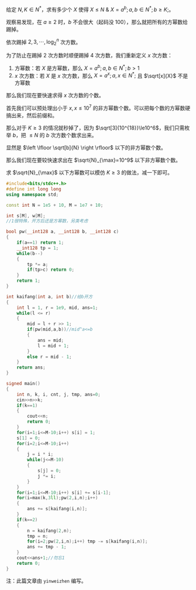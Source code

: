 给定 $N,K\in N^*$，求有多少个 $X$ 使得 $X\le N~ \&~X=a^b;a,b\in N^*;b\ge K;$。

观察易发现，在 $a\ge2$ 时，$b$ 不会很大（起码没 $100$），那么就把所有的方幂数给踢掉。

依次踢掉 $2,3,\cdots,\log_2^n$ 次方数。

为了防止在踢掉 $2$ 次方数时顺便踢掉 $4$ 次方数，我们重新定义 $x$ 次方数：

1. 方幂数：若 $X$ 是方幂数，那么 $X=a^b;a,b\in N^*;b>1$
2. $x$ 次方数：若 $X$ 是 $x$ 次方数，那么 $X=a^x;a,x\in N^*;$ 且 $\sqrt[x]{X}$ 不是方幂数

那么我们现在要快速求得 $x$ 次方数的个数。

首先我们可以预处理出小于 $x,x\le 10^7$ 的非方幂数个数。可以把每个数的方幂数硬搞出来，然后前缀和。

那么对于 $K\ge3$ 的情况就秒掉了，因为 $\sqrt[3]{10^{18}}\le10^6$，我们只需枚举 $b$，把 $\le N$ 的 $b$ 次方数个数求出来。

显然是 $\left \lfloor \sqrt[b]{N} \right \rfloor$ 以下的非方幂数个数。 

那么我们现在要较快速求出在 $\sqrt{N}_{\max}=10^9$ 以下非方幂数个数。

求 $\sqrt{N}_{\max}$ 以下方幂数可以模仿 $K\ge3$ 的做法，减一下即可。

```cpp
#include<bits/stdc++.h>
#define int long long
using namespace std;

const int N = 1e5 + 10, M = 1e7 + 10;

int s[M], w[M];
//1很特殊，开方后还是方幂数，另类考虑

bool pw(__int128 a, __int128 b, __int128 c)
{
	if(a==1) return 1;
	__int128 tp = 1;
	while(b--)
	{
		tp *= a;
		if(tp>c) return 0;
	}
	return 1;
}

int kaifang(int a, int b)//给b开方 
{
	int l = 1, r = 1e9, mid, ans=1;
	while(l <= r)
	{
		mid = l + r >> 1; 
		if(pw(mid,a,b))//mid^a<=b
		{
			ans = mid;
			l = mid + 1;
		}
		else r = mid - 1;
	}
	return ans;
}

signed main()
{
	int n, k, i, cnt, j, tmp, ans=0;
	cin>>n>>k;
	if(k==1)
	{
		cout<<n;
		return 0;
	}
	for(i=1;i<=M-10;i++) s[i] = 1;
	s[1] = 0;
	for(i=2;i<=M-10;i++)
	{
		j = i * i;
		while(j<=M-10)
		{
			s[j] = 0;
			j *= i;
		}
	}
	for(i=1;i<=M-10;i++) s[i] += s[i-1];
	for(i=max(k,3ll);pw(2,i,n);i++)
	{
		ans += s[kaifang(i,n)];
	}
	if(k==2)
	{
		n = kaifang(2,n);
		tmp = n;
		for(i=2;pw(2,i,n);i++) tmp -= s[kaifang(i,n)];
		ans += tmp - 1;
	}
	cout<<ans+1;//勿忘1
	return 0;
}
```



注：此篇文章由 $\texttt{yinweizhen}$ 编写。